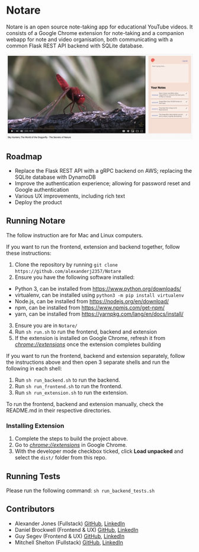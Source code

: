 # Notare

Notare is an open source note-taking app for educational YouTube videos. It consists of a Google Chrome extension for note-taking and a companion webapp for note and video organisation, both communicating with a common Flask REST API backend with SQLite database.

![](/frontend/src/demo.png)

## Roadmap

- Replace the Flask REST API with a gRPC backend on AWS; replacing the SQLite database with DynamoDB
- Improve the authentication experience; allowing for password reset and Google authentication
- Various UX improvements, including rich text
- Deploy the product

## Running Notare

The follow instruction are for Mac and Linux computers.

If you want to run the frontend, extension and backend together, follow these instructions:

1. Clone the repository by running `git clone https://github.com/alexanderj2357/Notare`
2. Ensure you have the following software installed:
- Python 3, can be installed from https://www.python.org/downloads/
- virtualenv, can be installed using `python3 -m pip install virtualenv`
- Node.js, can be installed from https://nodejs.org/en/download/
- npm, can be installed from https://www.npmjs.com/get-npm/
- yarn, can be installed from https://yarnpkg.com/lang/en/docs/install/
3. Ensure you are in `Notare/`
4. Run `sh run.sh` to run the frontend, backend and extension
5. If the extension is installed on Google Chrome, refresh it from [_chrome://extensions_](chrome://extensions) once the extension completes building

If you want to run the frontend, backend and extension separately, follow the instructions above and then open 3 separate shells and run the following in each shell:

1. Run `sh run_backend.sh` to run the backend.
2. Run `sh run_frontend.sh` to run the frontend.
3. Run `sh run_extension.sh` to run the extension.

To run the frontend, backend and extension manually, check the README.md in their respective directories.

### Installing Extension

1.  Complete the steps to build the project above.
2.  Go to [_chrome://extensions_](chrome://extensions) in Google Chrome.
3.  With the developer mode checkbox ticked, click **Load unpacked** and select the `dist/` folder from this repo.

## Running Tests

Please run the following command: `sh run_backend_tests.sh`

## Contributors

- Alexander Jones (Fullstack) [GitHub](https://github.com/alexanderj2357), [LinkedIn](https://www.linkedin.com/in/alexanderj2357/)
- Daniel Brockwell (Frontend & UX) [GitHub](https://github.com/Actom360), [LinkedIn](https://www.linkedin.com/in/danielbrockwell/)
- Guy Segev (Frontend & UX) [GitHub](https://github.com/atiredturtle), [LinkedIn](https://www.linkedin.com/in/guy-segev-98a27110a/)
- Mitchell Shelton (Fullstack) [GitHub](https://github.com/armoured), [LinkedIn](https://www.linkedin.com/in/mitchell-shelton/)
